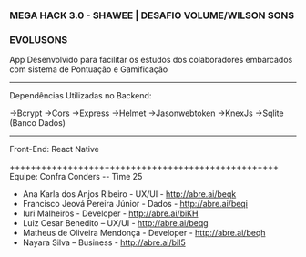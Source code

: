 ### MEGA HACK 3.0 - SHAWEE | DESAFIO VOLUME/WILSON SONS

### EVOLUSONS

App Desenvolvido para facilitar os estudos dos colaboradores embarcados com sistema de Pontuação e Gamificação
_________________________________________________________________________________________________
Dependências Utilizadas no Backend:

->Bcrypt
->Cors
->Express
->Helmet
->Jasonwebtoken
->KnexJs
->Sqlite (Banco Dados)
________________________________________________________________________________________________
Front-End:
React Native


+++++++++++++++++++++++++++++++++++++++++++++++++++
Equipe: Confra Conders -- Time 25
- Ana Karla dos Anjos Ribeiro - UX/UI - http://abre.ai/beqk 
- Francisco Jeová Pereira Júnior - Dados - http://abre.ai/beqi
- Iuri Malheiros - Developer - http://abre.ai/biKH
- Luiz Cesar Benedito – UX/UI - http://abre.ai/beqg
- Matheus de Oliveira Mendonça - Developer - http://abre.ai/beqh
- Nayara Silva – Business - http://abre.ai/biI5

